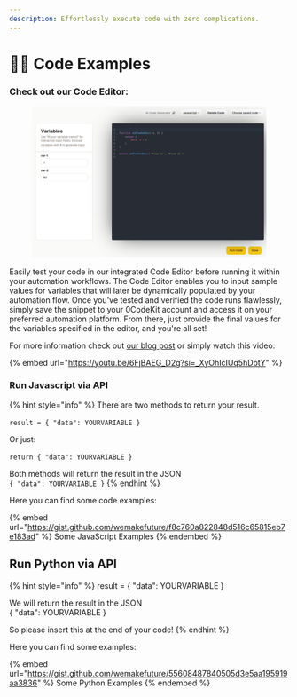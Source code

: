 ```yaml
---
description: Effortlessly execute code with zero complications.
---
```


# 👨‍💻 Code Examples

### Check out our Code Editor:

<figure><img src="../.gitbook/assets/image (11).png" alt=""><figcaption></figcaption></figure>

Easily test your code in our integrated Code Editor before running it within your automation workflows. The Code Editor enables you to input sample values for variables that will later be dynamically populated by your automation flow. Once you've tested and verified the code runs flawlessly, simply save the snippet to your 0CodeKit account and access it on your preferred automation platform. From there, just provide the final values for the variables specified in the editor, and you're all set!

For more information check out [our blog post](https://www.0codekit.com/blog/code-editor) or simply watch this video:

{% embed url="https://youtu.be/6FjBAEG_D2g?si=_XyOhIcIUq5hDbtY" %}

### Run Javascript via API

{% hint style="info" %}
There are two methods to return your result.

`result = { "data": YOURVARIABLE }`

Or just:

`return { "data": YOURVARIABLE }`

Both methods will return the result in the JSON\
`{ "data": YOURVARIABLE }`
{% endhint %}

Here you can find some code examples:

{% embed url="https://gist.github.com/wemakefuture/f8c760a822848d516c65815eb7e183ad" %}
Some JavaScript Examples
{% endembed %}

## Run Python via API

{% hint style="info" %}
result = { "data": YOURVARIABLE }

We will return the result in the JSON\
{ "data": YOURVARIABLE }

So please insert this at the end of your code!
{% endhint %}

Here you can find some examples:

{% embed url="https://gist.github.com/wemakefuture/55608487840505d3e5aa195919aa3836" %}
Some Python Examples
{% endembed %}
